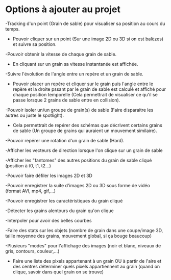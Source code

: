 ﻿# Options à ajouter au projet

-Tracking d'un point (Grain de sable) pour visualiser sa position au cours du temps.
  * Pouvoir cliquer sur un point (Sur une image 2D ou 3D si on est balèzes) et suivre sa position.

-Pouvoir obtenir la vitesse de chaque grain de sable.
  * En cliquant sur un grain sa vitesse instantanée est affichée.

-Suivre l'évolution de l'angle entre un repère et un grain de sable.
  * Pouvoir placer un repère et cliquer sur le grain puis l'angle entre le repère et la droite pssant par le grain de sable est calculé et affiché pour chaque position temporelle (Cela permettrait de visualiser ce qu'il se passe lorsque 2 grains de sable entre en collision).

-Pouvoir isoler un/un groupe de grain(s) de sable (Faire disparaitre les autres ou juste le spotlight).
  * Cela permettrait de repérer des schémas que décrivent certains grains de sable (Un groupe de grains qui auraient un  mouvement similaire).

-Pouvoir repérer une rotation d'un grain de sable (Hard).

-Afficher les vecteurs de direction lorsque l'on clique sur un grain de sable

-Afficher les "fantomes" des autres positions du grain de sable cliqué (position à t0, t1, t2...)

-Pouvoir faire défiler les images 2D et 3D 

-Pouvoir enregistrer la suite d'images 2D ou 3D sous forme de vidéo (format AVI, mp4, gif,...)

-Pouvoir enregistrer les caractéristiques du grain cliqué 

-Détecter les grains alentours du grain qu'on clique

-Interpoler pour avoir des belles courbes

-Faire des stats sur les objets (nombre de grain dans une coupe/image 3D, taille moyenne des grains, mouvement global, si ça bouge beaucoup)

-Plusieurs "modes" pour l'affichage des images (noir et blanc, niveaux de gris, contours, couleur,...)

- Faire une liste des pixels appartenant à un grain OU à partir de l'aire et des centres déterminer quels pixels appartiennent au grain (quand on clique, savoir dans quel grain on se trouve)
















